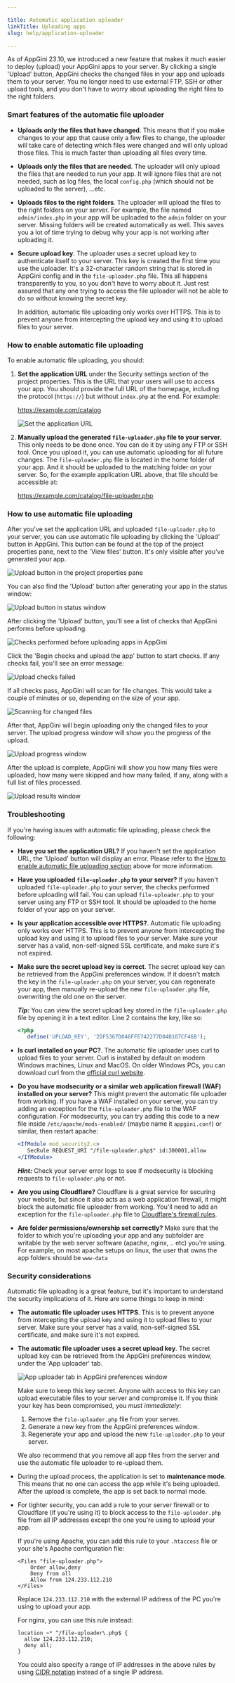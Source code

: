 ```yaml
---

title: Automatic application uploader
linkTitle: Uploading apps
slug: help/application-uploader

---
```


As of AppGini 23.10, we introduced a new feature that makes it much easier to deploy (upload) your AppGini apps to your server. By clicking a single 'Upload' button, AppGini checks the changed files in your app and uploads them to your server. You no longer need to use external FTP, SSH or other upload tools, and you don't have to worry about uploading the right files to the right folders.

### Smart features of the automatic file uploader

*   **Uploads only the files that have changed**. This means that if you make changes to your app that cause only a few files to change, the uploader will take care of detecting which files were changed and will only upload those files. This is much faster than uploading all files every time.
*   **Uploads only the files that are needed**. The uploader will only upload the files that are needed to run your app. It will ignore files that are not needed, such as log files, the local `config.php` (which should not be uploaded to the server), ...etc.
*   **Uploads files to the right folders**. The uploader will upload the files to the right folders on your server. For example, the file named `admin/index.php` in your app will be uploaded to the `admin` folder on your server. Missing folders will be created automatically as well. This saves you a lot of time trying to debug why your app is not working after uploading it.
*   **Secure upload key**. The uploader uses a secret upload key to authenticate itself to your server. This key is created the first time you use the uploader. It's a 32-character random string that is stored in AppGini config and in the `file-uploader.php` file. This all happens transparently to you, so you don't have to worry about it. Just rest assured that any one trying to access the file uploader will not be able to do so without knowing the secret key.
    
    In addition, automatic file uploading only works over HTTPS. This is to prevent anyone from intercepting the upload key and using it to upload files to your server.
    

### How to enable automatic file uploading

To enable automatic file uploading, you should:

1.  **Set the application URL** under the Security settings section of the project properties. This is the URL that your users will use to access your app. You should provide the full URL of the homepage, including the protocol (`https://`) but without `index.php` at the end. For example:
    
    https://example.com/catalog
    
    ![Set the application URL](https://cdn.bigprof.com/images/appgini-app-url.png)
    
2.  **Manually upload the generated `file-uploader.php` file to your server**. This only needs to be done once. You can do it by using any FTP or SSH tool. Once you upload it, you can use automatic uploading for all future changes. The `file-uploader.php` file is located in the home folder of your app. And it should be uploaded to the matching folder on your server. So, for the example application URL above, that file should be accessible at:
    
    https://example.com/catalog/file-uploader.php
    

### How to use automatic file uploading

After you've set the application URL and uploaded `file-uploader.php` to your server, you can use automatic file uploading by clicking the 'Upload' button in AppGini. This button can be found at the top of the project properties pane, next to the 'View files' button. It's only visible after you've generated your app.

![Upload button in the project properties pane](https://cdn.bigprof.com/images/appgini-upload-button-project-properties-pane.png)

You can also find the 'Upload' button after generating your app in the status window:

![Upload button in status window](https://cdn.bigprof.com/images/appgini-upload-button-app-generator-status-window.png)

After clicking the 'Upload' button, you'll see a list of checks that AppGini performs before uploading.

![Checks performed before uploading apps in AppGini](https://cdn.bigprof.com/images/appgini-app-uploader-start-checks.png)

Click the 'Begin checks and upload the app' button to start checks. If any checks fail, you'll see an error message:

![Upload checks failed](https://cdn.bigprof.com/images/appgini-app-uploader-checks-failed.png)

If all checks pass, AppGini will scan for file changes. This would take a couple of minutes or so, depending on the size of your app.

![Scanning for changed files](https://cdn.bigprof.com/images/appgini-upload-scanning-changed-files.png)

After that, AppGini will begin uploading only the changed files to your server. The upload progress window will show you the progress of the upload.

![Upload progress window](https://cdn.bigprof.com/images/appgini-upload-progrss.png)

After the upload is complete, AppGini will show you how many files were uploaded, how many were skipped and how many failed, if any, along with a full list of files processed.

![Upload results window](https://cdn.bigprof.com/images/appgini-upload-finished.png)

### Troubleshooting

If you're having issues with automatic file uploading, please check the following:

*   **Have you set the application URL?** If you haven't set the application URL, the 'Upload' button will display an error. Please refer to the [How to enable automatic file uploading section](#how-to-enable-automatic-file-uploading) above for more information.
*   **Have you uploaded `file-uploader.php` to your server?** If you haven't uploaded `file-uploader.php` to your server, the checks performed before uploading will fail. You can upload `file-uploader.php` to your server using any FTP or SSH tool. It should be uploaded to the home folder of your app on your server.
*   **Is your application accessible over HTTPS?**. Automatic file uploading only works over HTTPS. This is to prevent anyone from intercepting the upload key and using it to upload files to your server. Make sure your server has a valid, non-self-signed SSL certificate, and make sure it's not expired.
*   **Make sure the secret upload key is correct**. The secret upload key can be retrieved from the AppGini preferences window. If it doesn't match the key in the `file-uploader.php` on your server, you can regenerate your app, then manually re-upload the new `file-uploader.php` file, overwriting the old one on the server.
    
    _**Tip:**_ You can view the secret upload key stored in the `file-uploader.php` file by opening it in a text editor. Line 2 contains the key, like so:
    
    ```php
	<?php
       define('UPLOAD_KEY', '2DF5367D046FFE742277D04B107CF46B');
	```
    
*   **Is curl installed on your PC?**. The automatic file uploader uses curl to upload files to your server. Curl is installed by default on modern Windows machines, Linux and MacOS. On older Windows PCs, you can download curl from the [official curl website](https://curl.se/windows/).
*   **Do you have modsecurity or a similar web application firewall (WAF) installed on your server?** This might prevent the automatic file uploader from working. If you have a WAF installed on your server, you can try adding an exception for the `file-uploader.php` file to the WAF configuration. For modsecurity, you can try adding this code to a new file inside `/etc/apache/mods-enabled/` (maybe name it `appgini.conf`) or similar, then restart apache:
    
    ```apache
	<IfModule mod_security2.c>
       SecRule REQUEST_URI "/file-uploader.php$" id:300001,allow
    </IfModule>
	```
    
    _**Hint:**_ Check your server error logs to see if modsecurity is blocking requests to `file-uploader.php` or not.
    
*   **Are you using Cloudflare?** Cloudflare is a great service for securing your website, but since it also acts as a web application firewall, it might block the automatic file uploader from working. You'll need to add an exception for the `file-uploader.php` file to [Cloudflare's firewall rules](https://developers.cloudflare.com/waf/managed-rules/waf-exceptions/).
*   **Are folder permissions/ownership set correctly?** Make sure that the folder to which you're uploading your app and any subfolder are writable by the web server software (apache, nginx, .. etc) you're using. For example, on most apache setups on linux, the user that owns the app folders should be `www-data`

### Security considerations

Automatic file uploading is a great feature, but it's important to understand the security implications of it. Here are some things to keep in mind:

*   **The automatic file uploader uses HTTPS**. This is to prevent anyone from intercepting the upload key and using it to upload files to your server. Make sure your server has a valid, non-self-signed SSL certificate, and make sure it's not expired.
*   **The automatic file uploader uses a secret upload key**. The secret upload key can be retrieved from the AppGini preferences window, under the 'App uploader' tab.
    
    ![App uploader tab in AppGini preferences window](https://cdn.bigprof.com/images/appgini-preferences-app-uploader.png)
    
    Make sure to keep this key secret. Anyone with access to this key can upload executable files to your server and compromise it. If you think your key has been compromised, you _must immediately_:
    
    1.  Remove the `file-uploader.php` file from your server.
    2.  Generate a new key from the AppGini preferences window.
    3.  Regenerate your app and upload the new `file-uploader.php` to your server.
    
    We also recommend that you remove all app files from the server and use the automatic file uploader to re-upload them.
    
*   During the upload process, the application is set to **maintenance mode**. This means that no one can access the app while it's being uploaded. After the upload is complete, the app is set back to normal mode.
*   For tighter security, you can add a rule to your server firewall or to Cloudflare (if you're using it) to block access to the `file-uploader.php` file from all IP addresses except the one you're using to upload your app.
    
    If you're using Apache, you can add this rule to your `.htaccess` file or your site's Apache configuration file:
    
    ```
	<Files "file-uploader.php">
		Order allow,deny
		Deny from all
		Allow from 124.233.112.210
	</Files>
	```
    
    Replace `124.233.112.210` with the external IP address of the PC you're using to upload your app.
    
    For nginx, you can use this rule instead:
    
    ```
	location ~* ^/file-uploader\.php$ {
      allow 124.233.112.210;
      deny all;
    }
	```
    
    You could also specify a range of IP addresses in the above rules by using [CIDR notation](https://en.wikipedia.org/wiki/Classless_Inter-Domain_Routing#IPv4_CIDR_blocks) instead of a single IP address.
    

